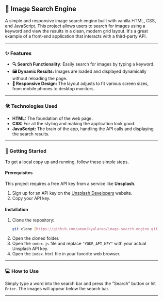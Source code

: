 ## 📸 Image Search Engine

A simple and responsive image search engine built with vanilla HTML, CSS, and JavaScript. This project allows users to search for images using a keyword and view the results in a clean, modern grid layout. It's a great example of a front-end application that interacts with a third-party API.

***

### ✨ Features

* **🔍 Search Functionality:** Easily search for images by typing a keyword.
* **🖼️ Dynamic Results:** Images are loaded and displayed dynamically without reloading the page.
* **📱 Responsive Design:** The layout adjusts to fit various screen sizes, from mobile phones to desktop monitors.

***

### 🛠️ Technologies Used

* **HTML:** The foundation of the web page.
* **CSS:** For all the styling and making the application look good.
* **JavaScript:** The brain of the app, handling the API calls and displaying the search results.

***

### 🚀 Getting Started

To get a local copy up and running, follow these simple steps.

#### Prerequisites

This project requires a free API key from a service like **Unsplash**.

1.  Sign up for an API key on the [Unsplash Developers](https://unsplash.com/developers) website.
2.  Copy your API key.

#### Installation

1.  Clone the repository:
    ```bash
    git clone [https://github.com/pmanikyalarao/image-search-engine.git](https://github.com/pmanikyalarao/image-search-engine.git)
    ```
2.  Open the cloned folder.
3.  Open the `index.js` file and replace `"YOUR_API_KEY"` with your actual Unsplash API key.
4.  Open the `index.html` file in your favorite web browser.

***

### 💻 How to Use

Simply type a word into the search bar and press the "Search" button or hit `Enter`. The images will appear below the search bar.

***
